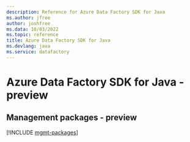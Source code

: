 ```yaml
---
description: Reference for Azure Data Factory SDK for Java
ms.author: jfree
author: joshfree
ms.data: 10/03/2022
ms.topic: reference
title: Azure Data Factory SDK for Java
ms.devlang: java
ms.service: datafactory
---
```

# Azure Data Factory SDK for Java - preview

## Management packages - preview
[!INCLUDE [mgmt-packages](data-factory-mgmt-index.md)]